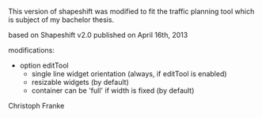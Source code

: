 This version of shapeshift was modified to fit the traffic planning tool which is subject of my bachelor thesis.

based on Shapeshift v2.0 published on April 16th, 2013

modifications:
- option editTool
	- single line widget orientation (always, if editTool is enabled)
    - resizable widgets (by default)
	- container can be 'full' if width is fixed (by default)

Christoph Franke